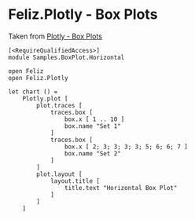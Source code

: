 # Feliz.Plotly - Box Plots

Taken from [Plotly - Box Plots](https://plot.ly/javascript/box-plots/)

```fsharp:plotly-chart-boxplot-horizontal
[<RequireQualifiedAccess>]
module Samples.BoxPlot.Horizontal

open Feliz
open Feliz.Plotly

let chart () =
    Plotly.plot [
        plot.traces [
            traces.box [
                box.x [ 1 .. 10 ]
                box.name "Set 1"
            ]
            traces.box [
                box.x [ 2; 3; 3; 3; 3; 5; 6; 6; 7 ]
                box.name "Set 2"
            ]
        ]
        plot.layout [
            layout.title [
                title.text "Horizontal Box Plot"
            ]
        ]
    ]
```